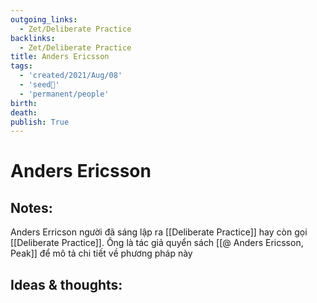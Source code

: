 ```yaml
---
outgoing_links:
  - Zet/Deliberate Practice
backlinks:
  - Zet/Deliberate Practice
title: Anders Ericsson
tags:
  - 'created/2021/Aug/08'
  - 'seed🥜'
  - 'permanent/people'
birth: 
death: 
publish: True
---
```

# Anders Ericsson

## Notes:
Anders Erricson người đã sáng lập ra [[Deliberate Practice]] hay còn gọi [[Deliberate Practice]]. Ông là tác giả quyển sách [[@ Anders Ericsson, Peak]] để mô tả chi tiết về phương pháp này

## Ideas & thoughts:
